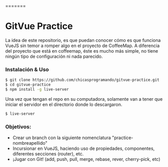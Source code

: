 =======
# GitVue Practice
La idea de este repositorio, es que puedan conocer cómo es que funciona VueJS sin temor a romper algo en el proyecto de CoffeeMap. A diferencia del proyecto que está en coffeemap, éste es mucho más simple, no tiene ningún tipo de configuración ni nada parecido.

### Instalación & Uso
```sh
$ git clone https://github.com/chicasprogramando/gitvue-practice.git
$ cd gitvue-practice
$ npm install -g live-server
```

Una vez que tengan el repo en su computadora, solamente van a tener que iniciar el servidor en el directorio donde lo descargaron.

``` bash
$ live-server
```

### Objetivos:
  - Crear un branch con la siguiente nomenclatura "practice-nombreapellido"
  - Incursionar en VueJS, haciendo uso de propiedades, componentes, diferentes secciones (router), etc.
  - ¡Jugar con Git! (add, push, pull, merge, rebase, rever, cherry-pick, etc)
